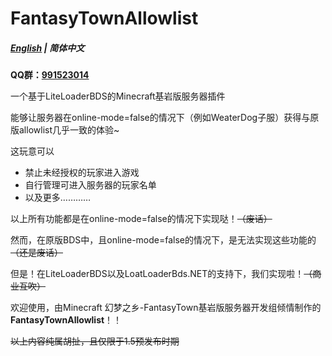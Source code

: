 # FantasyTownAllowlist

##### [English](README.md) | 简体中文

**QQ群：[991523014](https://jq.qq.com/?_wv=1027&k=lotiqDkD)**

一个基于LiteLoaderBDS的Minecraft基岩版服务器插件

能够让服务器在online-mode=false的情况下（例如WeaterDog子服）获得与原版allowlist几乎一致的体验~

这玩意可以
- 禁止未经授权的玩家进入游戏
- 自行管理可进入服务器的玩家名单
- 以及更多…………

以上所有功能都是在online-mode=false的情况下实现哒！~~（废话）~~

然而，在原版BDS中，且online-mode=false的情况下，是无法实现这些功能的~~（还是废话）~~

但是！在LiteLoaderBDS以及LoatLoaderBds.NET的支持下，我们实现啦！~~（商业互吹）~~

欢迎使用，由Minecraft 幻梦之乡-FantasyTown基岩版服务器开发组倾情制作的**FantasyTownAllowlist**！！

~~以上内容纯属胡扯，且仅限于1.5预发布时期~~
